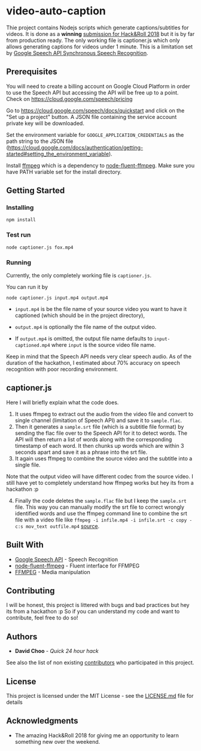 # video-auto-caption

Thie project contains Nodejs scripts which generate captions/subtitles for videos. It is done as a **winning** [submission for Hack&Roll 2018](https://devpost.com/software/video-auto-captioner-nsbekw) but it is by far from production ready. The only working file is captioner.js which only allows generating captions for videos under 1 minute. This is a limitation set by [Google Speech API Synchronous Speech Recognition](https://cloud.google.com/speech/docs/sync-recognize).

## Prerequisites

You will need to create a billing account on Google Cloud Platform in order to use the Speech API but accessing the API will be free up to a point. Check on https://cloud.google.com/speech/pricing

Go to https://cloud.google.com/speech/docs/quickstart and click on the "Set up a project" button. A JSON file containing the service account private key will be downloaded.

Set the environment variable for `GOOGLE_APPLICATION_CREDENTIALS` as the path string to the JSON file (https://cloud.google.com/docs/authentication/getting-started#setting_the_environment_variable).

Install [ffmpeg](https://www.ffmpeg.org/download.html) which is a dependency to [node-fluent-ffmpeg](https://github.com/fluent-ffmpeg/node-fluent-ffmpeg).
Make sure you have PATH variable set for the install directory.

## Getting Started

### Installing

`npm install`

### Test run

`node captioner.js fox.mp4`

### Running

Currently, the only completely working file is `captioner.js`.

You can run it by

`node captioner.js input.mp4 output.mp4`

* `input.mp4` is be the file name of your source video you want to have it captioned (which should be in the project directory),

* `output.mp4` is optionally the file name of the output video.

* If `output.mp4` is omitted, the output file name defaults to `input-captioned.mp4` where `input` is the source video file name.

Keep in mind that the Speech API needs very clear speech audio. As of the duration of the hackathon, I estimated about 70% accuracy on speech recognition with poor recording environment.

## captioner.js

Here I will briefly explain what the code does.

1. It uses ffmpeg to extract out the audio from the video file and convert to single channel (limitation of Speech API) and save it to `sample.flac`.
2. Then it generates a `sample.srt` file (which is a subtitle file format) by sending the flac file over to the Speech API for it to detect words. The API will then return a list of words along with the corresponding timestamp of each word. It then chunks up words which are within 3 seconds apart and save it as a phrase into the srt file.
3. It again uses ffmpeg to combine the source video and the subtitle into a single file.

Note that the output video will have different codec from the source video. I still have yet to completely understand how ffmpeg works but hey its from a hackathon :p

4. Finally the code deletes the `sample.flac` file but I keep the `sample.srt` file. This way you can manually modify the srt file to correct wrongly identified words and use the ffmpeg command line to combine the srt file with a video file like `ffmpeg -i infile.mp4 -i infile.srt -c copy -c:s mov_text outfile.mp4` [source](https://stackoverflow.com/questions/8672809/use-ffmpeg-to-add-text-subtitles).

## Built With

* [Google Speech API](https://cloud.google.com/speech/docs/sync-recognize) - Speech Recognition
* [node-fluent-ffmpeg](https://github.com/fluent-ffmpeg/node-fluent-ffmpeg) - Fluent interface for FFMPEG
* [FFMPEG](https://www.ffmpeg.org) - Media manipulation

## Contributing

I will be honest, this project is littered with bugs and bad practices but hey its from a hackathon :p
So if you can understand my code and want to contribute, feel free to do so!

## Authors

* **David Choo** - *Quick 24 hour hack*

See also the list of non existing [contributors](https://github.com/your/project/contributors) who participated in this project.

## License

This project is licensed under the MIT License - see the [LICENSE.md](LICENSE.md) file for details

## Acknowledgments

* The amazing Hack&Roll 2018 for giving me an opportunity to learn something new over the weekend.